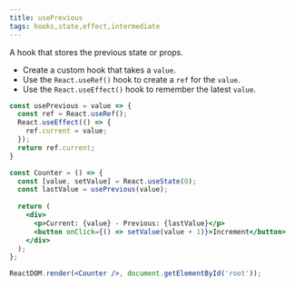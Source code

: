 ```yaml
---
title: usePrevious
tags: hooks,state,effect,intermediate
---
```


A hook that stores the previous state or props.

- Create a custom hook that takes a `value`.
- Use the `React.useRef()` hook to create a `ref` for the `value`.
- Use the `React.useEffect()` hook to remember the latest `value`.

```jsx
const usePrevious = value => {
  const ref = React.useRef();
  React.useEffect(() => {
    ref.current = value;
  });
  return ref.current;
}
```

```jsx
const Counter = () => {
  const [value, setValue] = React.useState(0);
  const lastValue = usePrevious(value);
  
  return (
    <div>
      <p>Current: {value} - Previous: {lastValue}</p>
      <button onClick={() => setValue(value + 1)}>Increment</button>
    </div>
  );
};

ReactDOM.render(<Counter />, document.getElementById('root'));
```
